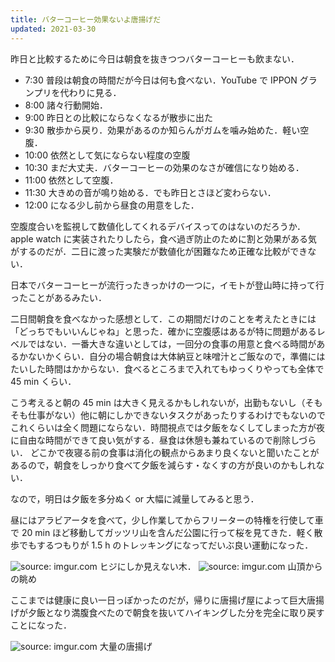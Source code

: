 ```yaml
---
title: バターコーヒー効果ないよ唐揚げだ
updated: 2021-03-30
---
```


昨日と比較するために今日は朝食を抜きつつバターコーヒーも飲まない．

- 7:30 普段は朝食の時間だが今日は何も食べない．YouTube で IPPON グランプリを代わりに見る．
- 8:00 諸々行動開始．
- 9:00 昨日との比較にならなくなるが散歩に出た
- 9:30 散歩から戻り．効果があるのか知らんがガムを噛み始めた．軽い空腹．
- 10:00 依然として気にならない程度の空腹
- 10:30 まだ大丈夫．バターコーヒーの効果のなさが確信になり始める．
- 11:00 依然として空腹．
- 11:30 大きめの音が鳴り始める．でも昨日とさほど変わらない．
- 12:00 になる少し前から昼食の用意をした．

空腹度合いを監視して数値化してくれるデバイスってのはないのだろうか．apple watch に実装されたりしたら，食べ過ぎ防止のために割と効果がある気がするのだが．二日に渡った実験だが数値化が困難なため正確な比較ができない．

日本でバターコーヒーが流行ったきっかけの一つに，イモトが登山時に持って行ったことがあるみたい．

二日間朝食を食べなかった感想として．この期間だけのことを考えたときには「どっちでもいいんじゃね」と思った．確かに空腹感はあるが特に問題があるレベルではない．一番大きな違いとしては，一回分の食事の用意と食べる時間があるかないかくらい．自分の場合朝食は大体納豆と味噌汁とご飯なので，準備にはたいした時間はかからない．食べるところまで入れてもゆっくりやっても全体で 45 min くらい．

こう考えると朝の 45 min は大きく見えるかもしれないが，出勤もないし（そもそも仕事がない）他に朝にしかできないタスクがあったりするわけでもないのでこれくらいは全く問題にならない．時間視点では夕飯をなくしてしまった方が夜に自由な時間ができて良い気がする．昼食は休憩も兼ねているので削除しづらい．
どこかで夜寝る前の食事は消化の観点からあまり良くないと聞いたことがあるので，朝食をしっかり食べて夕飯を減らす・なくすの方が良いのかもしれない．

なので，明日は夕飯を多分ぬく or 大幅に減量してみると思う．

昼にはアラビアータを食べて，少し作業してからフリーターの特権を行使して車で 20 min ほど移動してガッツリ山を含んだ公園に行って桜を見てきた．軽く散歩でもするつもりが 1.5 h のトレッキングになってだいぶ良い運動になった．

<img src="https://i.imgur.com/kCItkrC.jpg" title="source: imgur.com" />
ヒジにしか見えない木．

<img src="https://i.imgur.com/44dC4YT.jpg" title="source: imgur.com" />
山頂からの眺め

ここまでは健康に良い一日っぽかったのだが，帰りに唐揚げ屋によって巨大唐揚げが夕飯となり満腹食べたので朝食を抜いてハイキングした分を完全に取り戻すことになった．

<img src="https://i.imgur.com/WMK70QK.jpg" title="source: imgur.com" />
大量の唐揚げ

